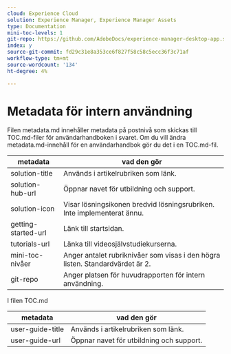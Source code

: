 ```yaml
---
cloud: Experience Cloud
solution: Experience Manager, Experience Manager Assets
type: Documentation
mini-toc-levels: 1
git-repo: https://github.com/AdobeDocs/experience-manager-desktop-app.sv-SE
index: y
source-git-commit: fd29c31e8a353ce6f827f58c58c5ecc36f3c71af
workflow-type: tm+mt
source-wordcount: '134'
ht-degree: 4%

---
```



# Metadata för intern användning

Filen metadata.md innehåller metadata på postnivå som skickas till TOC.md-filer för användarhandboken i svaret. Om du vill ändra metadata.md-innehåll för en användarhandbok gör du det i en TOC.md-fil.

| metadata | vad den gör |
|--- |--- |
| solution-title | Används i artikelrubriken som länk. |
| solution-hub-url | Öppnar navet för utbildning och support. |
| solution-icon | Visar lösningsikonen bredvid lösningsrubriken. Inte implementerat ännu. |
| getting-started-url | Länk till startsidan. |
| tutorials-url | Länka till videosjälvstudiekurserna. |
| mini-toc-nivåer | Anger antalet rubriknivåer som visas i den högra listen. Standardvärdet är 2. |
| git-repo | Anger platsen för huvudrapporten för intern användning. |

I filen TOC.md

| metadata | vad den gör |
|--- |--- |
| user-guide-title | Används i artikelrubriken som länk. |
| user-guide-url | Öppnar navet för utbildning och support. |
